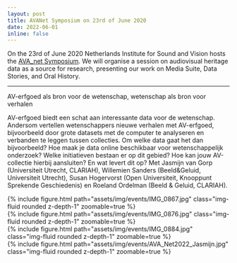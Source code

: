 ```yaml
---
layout: post
title: AVANet Symposium on 23rd of June 2020
date: 2022-06-01
inline: false
---
```


On the 23rd of June 2020 Netherlands Institute for Sound and Vision hosts the [AVA_net Symposium](https://www.avanet.nl/evenementen/symposium-2022/). We will organise a session on audiovisual heritage data as a source for research, presenting our work on Media Suite, Data Stories, and Oral History.   

***

AV-erfgoed als bron voor de wetenschap, wetenschap als bron voor verhalen

AV-erfgoed biedt een schat aan interessante data voor de wetenschap. Andersom vertellen wetenschappers nieuwe verhalen met AV-erfgoed, bijvoorbeeld door grote datasets met de computer te analyseren en verbanden te leggen tussen collecties. Om welke data gaat het dan bijvoorbeeld? Hoe maak je data online beschikbaar voor wetenschappelijk onderzoek? Welke initiatieven bestaan er op dit gebied? Hoe kan jouw AV-collectie hierbij aansluiten? En wat levert dit op? Met Jasmijn van Gorp (Universiteit Utrecht, CLARIAH), Willemien Sanders (Beeld&Geluid, Universiteit Utrecht), Susan Hogervorst (Open Universiteit, Knooppunt Sprekende Geschiedenis) en Roeland Ordelman (Beeld & Geluid, CLARIAH).

<div class="row mt-3">
    <div class="col-sm mt-3 mt-md-0">
        {% include figure.html path="assets/img/events/IMG_0867.jpg" class="img-fluid rounded z-depth-1" zoomable=true %}
    </div>
    <div class="col-sm mt-3 mt-md-0">
        {% include figure.html path="assets/img/events/IMG_0876.jpg" class="img-fluid rounded z-depth-1" zoomable=true %}
    </div>
    <div class="col-sm mt-3 mt-md-0">
        {% include figure.html path="assets/img/events/IMG_0884.jpg" class="img-fluid rounded z-depth-1" zoomable=true %}
    </div>
      <div class="col-sm mt-3 mt-md-0">
        {% include figure.html path="assets/img/events/AVA_Net2022_Jasmijn.jpg" class="img-fluid rounded z-depth-1" zoomable=true %}
    </div>
</div>